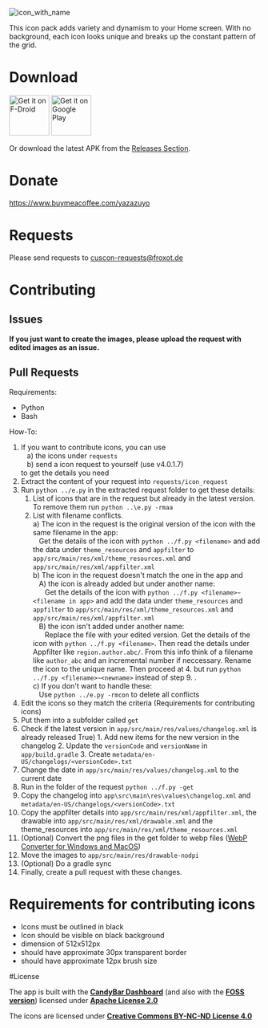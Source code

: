 ![icon_with_name](http://miep-hd.froxot.com/cuscon/res/icon_with_name.png)

This icon pack adds variety and dynamism to your Home screen. With no background, each icon looks unique and breaks up the constant pattern of the grid.

# Download

[<img src="https://fdroid.gitlab.io/artwork/badge/get-it-on.png"
     alt="Get it on F-Droid"
     height="80">](https://f-droid.org/packages/com.froxot.cuscon.foss/)
[<img src="https://play.google.com/intl/en_us/badges/images/generic/en-play-badge.png"
     alt="Get it on Google Play"
     height="80">](https://play.google.com/store/apps/details?id=com.froxot.cuscon)

Or download the latest APK from the [Releases Section](https://github.com/MiepHD/cuscon/releases/latest).

# Donate

https://www.buymeacoffee.com/yazazuyo

# Requests

Please send requests to <a href="mailto:cuscon-requests@froxot.de">cuscon-requests@froxot.de</a>

# Contributing

## Issues

<b>If you just want to create the images, please upload the request with edited images as an issue.</b>

## Pull Requests

Requirements:
- Python
- Bash

How-To:

1. If you want to contribute icons, you can use<br>
   &nbsp;&nbsp;&nbsp;a) the icons under `requests`<br>
   &nbsp;&nbsp;&nbsp;b) send a icon request to yourself (use v4.0.1.7)<br>
   to get the details you need
2. Extract the content of your request into `requests/icon_request`
3. Run `python ../e.py` in the extracted request folder to get these details:
   1. List of icons that are in the request but already in the latest version. To remove them run `python ..\e.py -rmaa`
   2. List with filename conflicts.<br>
      a) The icon in the request is the original version of the icon with the same filename in the app:<br>
         &nbsp;&nbsp;&nbsp;Get the details of the icon with `python ../f.py <filename>` and add the data under `theme_resources` and `appfilter` to `app/src/main/res/xml/theme_resources.xml` and `app/src/main/res/xml/appfilter.xml`<br>
      b) The icon in the request doesn't match the one in the app and<br>
           &nbsp;&nbsp;&nbsp;A) the icon is already added but under another name:<br>
                &nbsp;&nbsp;&nbsp;&nbsp;&nbsp;&nbsp;Get the details of the icon with `python ../f.py <filename>~<filename in app>` and add the data under `theme_resources` and `appfilter` to `app/src/main/res/xml/theme_resources.xml` and `app/src/main/res/xml/appfilter.xml`<br>
           &nbsp;&nbsp;&nbsp;B) the icon isn't added under another name:<br>
                &nbsp;&nbsp;&nbsp;&nbsp;&nbsp;&nbsp;Replace the file with your edited version. Get the details of the icon with `python ../f.py <filename>`. Then read the details under Appfilter like `region.author.abc/`. From this info think of a filename like `author_abc` and an incremental number if neccessary. Rename the icon to the unique name. Then proceed at 4. but run `python ../f.py <filename>~<newname>` instead of step 9. .<br>
      c) If you don't want to handle these:<br>
           &nbsp;&nbsp;&nbsp;Use `python ../e.py -rmcon` to delete all conflicts
4. Edit the icons so they match the criteria (Requirements for contributing icons)
5. Put them into a subfolder called `get`
6. Check if the latest version in `app/src/main/res/values/changelog.xml` is already released
   True) 1. Add new items for the new version in the changelog
         2. Update the `versionCode` and `versionName` in `app/build.gradle`
         3. Create `metadata/en-US/changelogs/<versionCode>.txt`
7. Change the date in `app/src/main/res/values/changelog.xml` to the current date
8. Run in the folder of the request `python ../f.py -get`
9. Copy the changelog into `app\src\main\res\values\changelog.xml` and `metadata/en-US/changelogs/<versionCode>.txt`
10. Copy the appfilter details into `app/src/main/res/xml/appfilter.xml`, the drawable into `app/src/main/res/xml/drawable.xml` and the theme_resources into `app/src/main/res/xml/theme_resources.xml`
11. (Optional) Convert the png files in the get folder to webp files ([WebP Converter for Windows and MacOS](https://anywebp.com/de/software))
12. Move the images to `app/src/main/res/drawable-nodpi`
13. (Optional) Do a gradle sync
14. Finally, create a pull request with these changes.

# Requirements for contributing icons

- Icons must be outlined in black
- Icon should be visible on black background
- dimension of 512x512px
- should have approximate 30px transparent border
- should have approximate 12px brush size

#License

The app is built with the **[CandyBar Dashboard](https://github.com/zixpo/candybar)** (and also with the **[FOSS version](https://github.com/Donnnno/candybar-foss)**) licensed under **[Apache License 2.0](https://www.apache.org/licenses/LICENSE-2.0)**

The icons are licensed under **[Creative Commons BY-NC-ND License 4.0](https://creativecommons.org/licenses/by-nc-nd/4.0/)**
